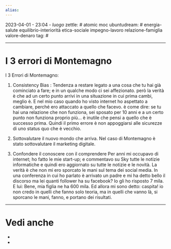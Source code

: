 ```yaml
---
alias: 
---
```

2023-04-01 - 23:04 - *luogo*
zettle: # atomic moc
ubuntudream: # energia-salute equilibrio-interiorità etica-sociale impegno-lavoro relazione-famiglia valore-denaro 
tag: #

---
# I 3 errori di Montemagno

I 3 Errori di Montemagno:

1. Consistency Bias : Tendenza a restare legato a una cosa che tu hai già cominciato a fare; e in un qualche modo ci sei affezionato. 
però la verità è che ad un certo punto arrivi in una situazione in cui prima cambi, meglio è. E nel mio caso quando ho visto internet ho aspettato a cambiare, perché ero attaccato a quello che facevo. è come dire: se tu hai una relazione che non funziona, sei sposato per 10 anni e a un certo punto non funziona proprio più... è inutile che pensi a quello che è successo prima. Quindi il primo errore è non appoggiarsi alle sicurezze di uno status quo che è vecchio.

2. Sottovalutare il nuovo mondo che arriva.
Nel caso di Montemagno è stato sottovalutare il marketing digitale. 

3. Confondere il conoscere con il comprendere
Per anni mi occupavo di internet; ho fatto le mie start-up; e commentavo su Sky tutte le notizie informatiche e quindi ero aggiornato su tutte le notizie e le novità. La verità è che non mi ero sporcato le mani sul tema dei social media. In una conferenza in cui ho parlato è arrivato un padre e mi ha detto bello il discorso ma lei quanti follower ha su facebook? Io gli ho risposto 7 mila. E lui: Bene, mia figlia ne ha 600 mila. Ed allora mi sono detto: caspita! io non credo in quelli che fanno solo teoria, ma in quelli che vanno là, si sporcano le mani, fanno, e portano dei risultati. 




---
# Vedi anche
- 
- 